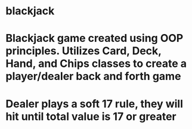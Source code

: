 # blackjack

# Blackjack game created using OOP principles. Utilizes Card, Deck, Hand, and Chips classes to create a player/dealer back and forth game
# Dealer plays a soft 17 rule, they will hit until total value is 17 or greater
